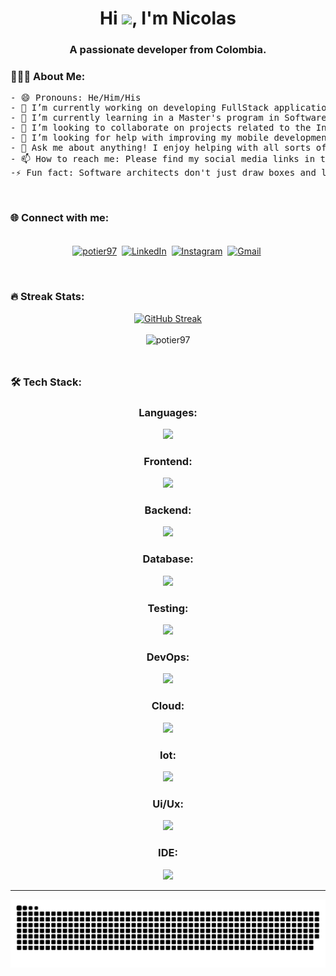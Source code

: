 <h1 align="center">Hi  <img width="30px" src="https://raw.githubusercontent.com/iampavangandhi/iampavangandhi/master/gifs/Hi.gif">, I'm Nicolas</h1>
<h3 align="center">A passionate developer from Colombia.</h3>


<h3 align="left">👨🏻‍💻 About Me:</h3>

<pre>
- 😄 Pronouns: He/Him/His
- 🔭 I’m currently working on developing FullStack applications using Spring and Angular.
- 🌱 I’m currently learning in a Master's program in Software Engineering with a focus on Software Architecture.
- 👯 I’m looking to collaborate on projects related to the Internet of Things, data collection for processing.
- 🤔 I’m looking for help with improving my mobile development skills.
- 💬 Ask me about anything! I enjoy helping with all sorts of development projects.
- 📫 How to reach me: Please find my social media links in the next section.
-⚡ Fun fact: Software architects don't just draw boxes and lines as many think; they can also be circles!
</pre>
 
<br>
<h3 align="left">🌐 Connect with me:</h3>
<p align="center">
<br>
<a href="https://nipoanz.com" target="blank"><img align="center" src="https://img.shields.io/badge/website-000000?style=for-the-badge&logo=About.me&logoColor=white" alt="potier97"/></a>&nbsp;
<a href="https://www.linkedin.com/in/potier97" target="blank"><img align="center" src="https://img.shields.io/badge/linkedin-%230077B5.svg?&style=for-the-badge&logo=linkedin&logoColor=white" alt="LinkedIn"/></a>&nbsp;
<a href="https://www.instagram.com/npotier_" target="blank"><img align="center" src="https://img.shields.io/badge/Instagram-E4405F?style=for-the-badge&logo=instagram&logoColor=white" alt="Instagram"/></a>&nbsp;
<a href="mailto:nicolaspotier97@gmail.com" target="blank"><img align="center" src="https://img.shields.io/badge/Gmail-D14836?style=for-the-badge&logo=gmail&logoColor=white" alt="Gmail"/></a>&nbsp;
</p>

<br>
<h3 align="left">🔥 Streak Stats:</h3>
<div align="center" style="margin: 8px;">
  <div>
    <a href="https://git.io/streak-stats"><img src="https://streak-stats.demolab.com?user=potier97&theme=transparent&border_radius=5&date_format=M%20j%5B%2C%20Y%5D&exclude_days=Sun%2CSat&card_width=512" alt="GitHub Streak" /></a>
  </div><br>
  <div align="center">
  <img src="https://komarev.com/ghpvc/?username=potier97&label=Profile%20views&color=0e75b6&style=flat" alt="potier97" />
  </div>
  <!-- <div>
     <img height=200 align="center" src="https://github-readme-stats.vercel.app/api?username=potier97" />
  </div>  -->
  <!-- <div>
     <img height=200 align="center" src="https://github-readme-stats.vercel.app/api/top-langs?username=potier97&layout=compact&langs_count=8&card_width=320" />
  </div> -->
</div>

<br>
<h3 align="left">🛠️ Tech Stack:</h3>

<h3 align="center">Languages:</h3>
<p align="center">
  <a href="https://skillicons.dev">
    <img src="https://skillicons.dev/icons?i=ts,nodejs,go,java,c,python,flutter" />
  </a>
</p>

<h3 align="center">Frontend:</h3>
<p align="center">
  <a href="https://skillicons.dev">
    <img src="https://skillicons.dev/icons?i=react,next,angular,tailwind,webpack,babel,redux" />
  </a>
</p>

<h3 align="center">Backend:</h3>
<p align="center">
  <a href="https://skillicons.dev">
    <img src="https://skillicons.dev/icons?i=nest,spring,fastapi,flask,express" />
  </a>
</p>

<h3 align="center">Database:</h3>
<p align="center">
  <a href="https://skillicons.dev">
    <img src="https://skillicons.dev/icons?i=mongodb,sqlite,postgres,mysql" />
  </a>
</p>

<h3 align="center">Testing:</h3>
<p align="center">
  <a href="https://skillicons.dev">
    <img src="https://skillicons.dev/icons?i=jest,selenium" />
  </a>
</p>

<h3 align="center">DevOps:</h3>
<p align="center">
  <a href="https://skillicons.dev">
    <img src="https://skillicons.dev/icons?i=jenkins,docker,kubernetes,nginx,kafka,rabbitmq,grafana,sentry" />
  </a>
</p>

<h3 align="center">Cloud:</h3>
<p align="center">
  <a href="https://skillicons.dev">
    <img src="https://skillicons.dev/icons?i=aws,gcp" />
  </a>
</p>

<h3 align="center">Iot:</h3>
<p align="center">
  <a href="https://skillicons.dev">
    <img src="https://skillicons.dev/icons?i=arduino" />
  </a>
</p>

<h3 align="center">Ui/Ux:</h3>
<p align="center">
  <a href="https://skillicons.dev">
    <img src="https://skillicons.dev/icons?i=xd,figma" />
  </a>
</p>

<h3 align="center">IDE:</h3>
<p align="center">
  <a href="https://skillicons.dev">
    <img src="https://skillicons.dev/icons?i=idea,webstorm,pycharm,vscode" />
  </a>
</p>

----

<p align="center">
  <img  src="https://raw.githubusercontent.com/Elanza-48/Elanza-48/main/resources/img/github-contribution-grid-snake.svg"
    alt="example" />
</p>


